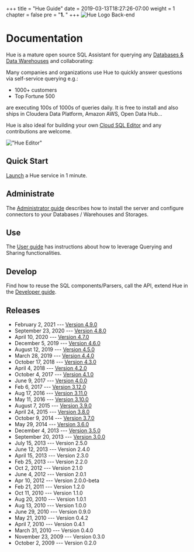 +++
title = "Hue Guide"
date = 2019-03-13T18:27:26-07:00
weight = 1
chapter = false
pre = "<b>1. </b>"
+++
![Hue Logo Back-end](/images/hue_logo.png)

<h1>Documentation</h1>

Hue is a mature open source SQL Assistant for querying any [Databases & Data Warehouses](/administrator/configuration/connectors/) and collaborating:

Many companies and organizations use Hue to quickly answer questions via self-service querying e.g.:

* 1000+ customers
* Top Fortune 500

are executing 100s of 1000s of queries daily. It is free to install and also ships in Cloudera Data Platform, Amazon AWS, Open Data Hub...

Hue is also ideal for building your own [Cloud SQL Editor](/developer/components/) and any contributions are welcome.

!["Hue Editor"](https://cdn.gethue.com/uploads/2021/02/hue-4.9.png)


Quick Start
-----------
[Launch](/quickstart/) a Hue service in 1 minute.

Administrate
------------
The [Administrator guide](administrator/index.html) describes how to install the server and configure connectors to your Databases / Warehouses and Storages.

Use
---
The [User guide](user/index.html) has instructions about how to leverage Querying and Sharing functionalities.

Develop
-------
Find how to reuse the SQL components/Parsers, call the API, extend Hue in the [Developer guide](developer/index.html).

Releases
--------

* February 2, 2021 --- [Version 4.9.0](releases/release-notes-4.9.0/index.html)
* September 23, 2020 --- [Version 4.8.0](releases/release-notes-4.8.0/index.html)
* April 10, 2020 --- [Version 4.7.0](releases/release-notes-4.7.0/index.html)
* December 5, 2019 --- [Version 4.6.0](releases/release-notes-4.6.0/index.html)
* August 12, 2019 --- [Version 4.5.0](releases/release-notes-4.5.0/index.html)
* March 28, 2019 --- [Version 4.4.0](releases/release-notes-4.4.0/index.html)
* October 17, 2018 --- [Version 4.3.0](releases/release-notes-4.3.0/index.html)
* April 4, 2018 --- [Version 4.2.0](releases/release-notes-4.2.0/index.html)
* October 4, 2017 --- [Version 4.1.0](releases/release-notes-4.1.0/index.html)
* June 9, 2017 --- [Version 4.0.0](releases/release-notes-4.0.0/index.html)
* Feb 6, 2017 --- [Version 3.12.0](releases/release-notes-3.12.0/index.html)
* Aug 17, 2016 --- [Version 3.11.0](releases/release-notes-3.11.0/index.html)
* May 11, 2016 --- [Version 3.10.0](releases/release-notes-3.10.0/index.html)
* August 7, 2015 --- [Version 3.9.0](releases/release-notes-3.9.0/index.html)
* April 24, 2015 --- [Version 3.8.0](releases/release-notes-3.8.0/index.html)
* October 9, 2014 --- [Version 3.7.0](releases/release-notes-3.7.0/index.html)
* May 29, 2014 --- [Version 3.6.0](releases/release-notes-3.6.0/index.html)
* December 4, 2013 --- [Version 3.5.0](releases/release-notes-3.5.0/index.html)
* September 20, 2013 --- [Version 3.0.0](releases/release-notes-3.0.0/index.html)
* July 15, 2013 --- Version 2.5.0
* June 12, 2013 --- Version 2.4.0
* April 15, 2013 --- Version 2.3.0
* Feb 25, 2013 --- Version 2.2.0
* Oct 2, 2012 --- Version 2.1.0
* June 4, 2012 --- Version 2.0.1
* Apr 10, 2012 --- Version 2.0.0-beta
* Feb 21, 2011 --- Version 1.2.0
* Oct 11, 2010 --- Version 1.1.0
* Aug 20, 2010 --- Version 1.0.1
* Aug 13, 2010 --- Version 1.0.0
* June 29, 2010 --- Version 0.9.0
* May 21, 2010 --- Version 0.4.2
* April 7, 2010 --- Version 0.4.1
* March 31, 2010 --- Version 0.4.0
* November 23, 2009 --- Version 0.3.0
* October 2, 2009 --- Version 0.2.0
